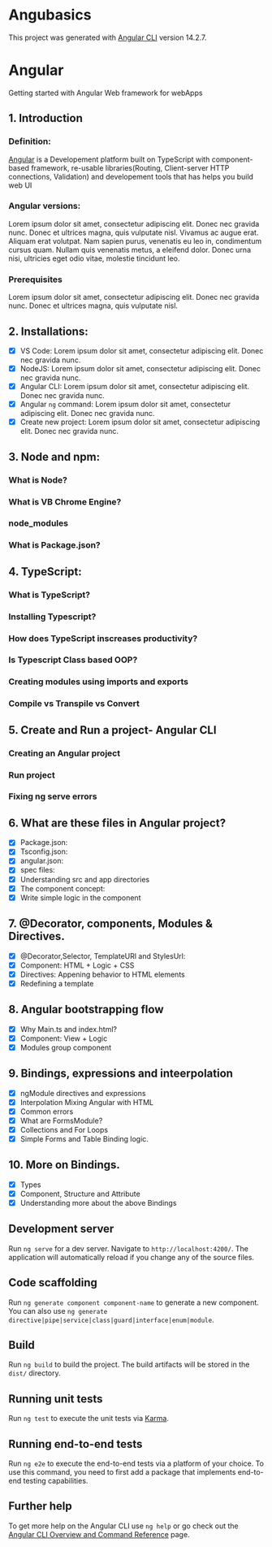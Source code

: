 # Angubasics

This project was generated with [Angular CLI](https://github.com/angular/angular-cli) version 14.2.7.

# Angular
Getting started with Angular Web framework for webApps

## 1. Introduction
  ### Definition:
  [Angular](https://angular.io/guide/what-is-angular) is a Developement platform built on TypeScript with component-based framework, re-usable libraries(Routing, Client-server HTTP connections, Validation) and developement tools that has helps you build web UI
  
  ### Angular versions:
Lorem ipsum dolor sit amet, consectetur adipiscing elit. Donec nec gravida nunc. Donec et ultrices magna, quis vulputate nisl. Vivamus ac augue erat. Aliquam erat volutpat. Nam sapien purus, venenatis eu leo in, condimentum cursus quam. Nullam quis venenatis metus, a eleifend dolor. Donec urna nisi, ultricies eget odio vitae, molestie tincidunt leo.

  ### Prerequisites
Lorem ipsum dolor sit amet, consectetur adipiscing elit. Donec nec gravida nunc. Donec et ultrices magna, quis vulputate nisl. 

## 2. Installations:
- [x] VS Code: Lorem ipsum dolor sit amet, consectetur adipiscing elit. Donec nec gravida nunc.
- [x] NodeJS: Lorem ipsum dolor sit amet, consectetur adipiscing elit. Donec nec gravida nunc.
- [x] Angular CLI: Lorem ipsum dolor sit amet, consectetur adipiscing elit. Donec nec gravida nunc.
- [x] Angular `ng` command: Lorem ipsum dolor sit amet, consectetur adipiscing elit. Donec nec gravida nunc.
- [x] Create new project: Lorem ipsum dolor sit amet, consectetur adipiscing elit. Donec nec gravida nunc.

## 3.  Node and npm:
  ### What is Node?
  ### What is VB Chrome Engine?
  ### node_modules
  ### What is Package.json?
  
## 4. TypeScript:
  ### What is TypeScript?
  ### Installing Typescript?
  ### How does TypeScript inscreases productivity?
  ### Is Typescript Class based OOP?
  ### Creating modules using imports and exports
  ### Compile vs Transpile vs Convert
 
 ## 5. Create and Run a project- Angular CLI
  ### Creating an Angular project
  ### Run project
  ### Fixing ng serve errors
  
 ## 6. What are these files in Angular project?
  - [x] Package.json:
  - [x] Tsconfig.json:
  - [x] angular.json:
  - [x] spec files: 
  - [x] Understanding src and app directories
  - [x] The component concept:
  - [x] Write simple logic in the component
  
## 7. @Decorator, components, Modules & Directives.
  - [x] @Decorator,Selector, TemplateURl and StylesUrl:
  - [x] Component: HTML + Logic + CSS
  - [x] Directives: Appening behavior to HTML elements
  - [x] Redefining a template
  
## 8. Angular bootstrapping flow
  - [x] Why Main.ts and index.html?
  - [x] Component: View + Logic
  - [x] Modules group component
  
## 9. Bindings, expressions and inteerpolation
  - [x] ngModule directives and expressions
  - [x] Interpolation Mixing Angular with HTML
  - [x] Common errors
  - [x] What are FormsModule?
  - [x] Collections and For Loops
  - [x] Simple Forms and Table Binding logic.
  
## 10. More on Bindings.
  - [x] Types
  - [x] Component, Structure and Attribute
  - [x] Understanding more about the above Bindings

## Development server

Run `ng serve` for a dev server. Navigate to `http://localhost:4200/`. The application will automatically reload if you change any of the source files.

## Code scaffolding

Run `ng generate component component-name` to generate a new component. You can also use `ng generate directive|pipe|service|class|guard|interface|enum|module`.

## Build

Run `ng build` to build the project. The build artifacts will be stored in the `dist/` directory.

## Running unit tests

Run `ng test` to execute the unit tests via [Karma](https://karma-runner.github.io).

## Running end-to-end tests

Run `ng e2e` to execute the end-to-end tests via a platform of your choice. To use this command, you need to first add a package that implements end-to-end testing capabilities.

## Further help

To get more help on the Angular CLI use `ng help` or go check out the [Angular CLI Overview and Command Reference](https://angular.io/cli) page.